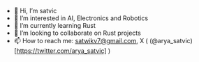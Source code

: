 - 👋 Hi, I’m satvic
- 👀 I’m interested in AI, Electronics and Robotics
- 🌱 I’m currently learning Rust
- 💞️ I’m looking to collaborate on Rust projects
- 📫 How to reach me: satwikv7@gmail.com, X ( (@arya_satvic)[https://twitter.com/arya_satvic] )
